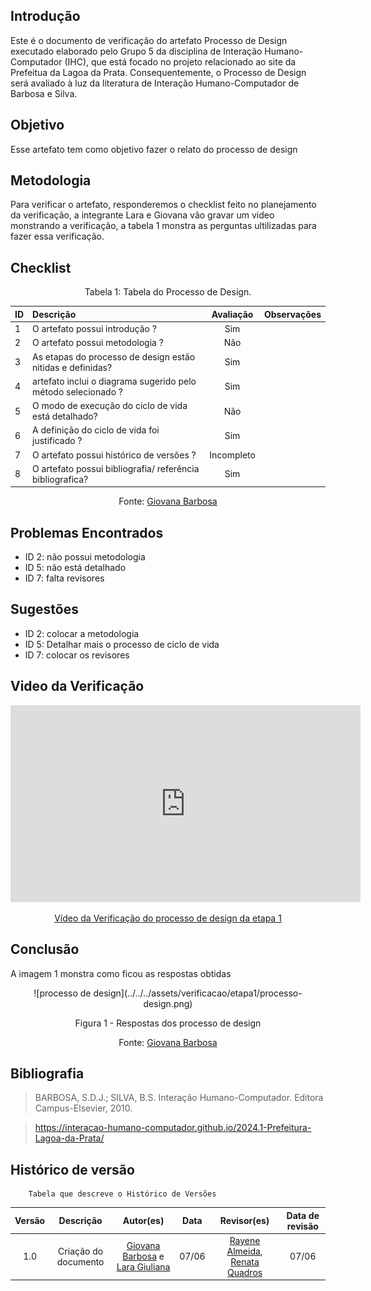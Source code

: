 ## Introdução
Este é o documento de verificação do artefato Processo de Design executado elaborado pelo Grupo 5 da disciplina de Interação Humano-Computador (IHC), que está focado no projeto relacionado ao site da Prefeitua da Lagoa da Prata. Consequentemente, o Processo de Design será avaliado à luz da literatura de Interação Humano-Computador de Barbosa e Silva.

## Objetivo 
Esse artefato tem como objetivo fazer o relato do processo de design

## Metodologia
Para verificar o artefato, responderemos o checklist feito no planejamento da verificação, a integrante Lara e Giovana vão gravar um video monstrando a verificação, a tabela 1 monstra as perguntas ultilizadas para fazer essa verificação.

## Checklist

<center>Tabela 1: Tabela do Processo de Design. </center> 

| __ID__ | __Descrição__ | __Avaliação__ | __Observações__ |
|:----------|:----------|:----------:| --------------------|
| 1 | O artefato possui introdução ?   | Sim  | |
| 2  | O artefato possui metodologia ?  | Não  | |
| 3  | As etapas do processo de design estão nitidas e definidas?  | Sim| |
| 4 |  artefato inclui o diagrama sugerido pelo método selecionado ?  | Sim  | |
| 5  | O modo de execução do ciclo de vida está detalhado?  | Não | |
| 6 | A definição do ciclo de vida foi justificado ?  | Sim | |
| 7  |  O artefato possui histórico de versões ?  | Incompleto | |
| 8  | O artefato possui bibliografia/ referência bibliografica?  | Sim | |

 <center>  <p>Fonte: <a href="https://github.com/gio221">Giovana Barbosa</a></p></center>

## Problemas Encontrados

* ID 2: não possui metodologia
* ID 5: não está detalhado
* ID 7: falta revisores

## Sugestões
* ID 2: colocar a  metodologia
* ID 5: Detalhar mais o processo de ciclo de vida
* ID 7: colocar os  revisores

## Video da Verificação

<p style="text-align: center"><iframe width="560" height="315" src="https://www.youtube.com/embed/KGquW7vsd-0 " title="YouTube video player" frameborder="0" allow="accelerometer; autoplay; clipboard-write; encrypted-media; gyroscope; picture-in-picture; web-share" referrerpolicy="strict-origin-when-cross-origin" allowfullscreen></iframe></p>
<p style="text-align: center"><a href="https://youtu.be/KGquW7vsd-0 " target="blanket">Vídeo da Verificação do processo de design da etapa 1</a></p>

## Conclusão
A imagem 1 monstra como ficou as respostas obtidas
<center>
![processo de design](../../../assets/verificacao/etapa1/processo-design.png)
<div align="center">
<p> Figura 1 - Respostas dos processo de design</p>
 <center>  <p>Fonte: <a href="https://github.com/gio221">Giovana Barbosa</a></p></center> 
</div></center>



## Bibliografia
> BARBOSA, S.D.J.; SILVA, B.S. Interação Humano-Computador. Editora Campus-Elsevier, 2010.

>  https://interacao-humano-computador.github.io/2024.1-Prefeitura-Lagoa-da-Prata/


## Histórico de versão
        Tabela que descreve o Histórico de Versões
|     Versão       |     Descrição      |      Autor(es)      | Data           |  Revisor(es)          |Data de revisão|
| :----------------------------------------------------------: | :-------------------------------: | :-------------------------------------------------: | :-------------------------------: |  :-------------------------------: | :-------------------------------: |
|1.0|Criação do documento|[Giovana Barbosa](https://github.com/gio221) e [Lara Giuliana](https://github.com/gravelylara)| 07/06| [Rayene Almeida](https://github.com/rayenealmeida), [Renata Quadros](https://github.com/Renatinha28)  | 07/06 |